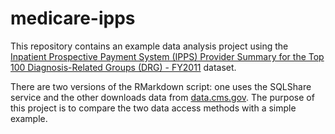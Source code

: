 # medicare-ipps

This repository contains an example data analysis project using the [Inpatient Prospective Payment System (IPPS) Provider Summary for the Top 100 Diagnosis-Related Groups (DRG) - FY2011](https://data.cms.gov/Medicare/Inpatient-Prospective-Payment-System-IPPS-Provider/97k6-zzx3) dataset.

There are two versions of the RMarkdown script: one uses the SQLShare service and the other downloads data from [data.cms.gov](https://data.cms.gov). The purpose of this project is to compare the two data access methods with a simple example.

